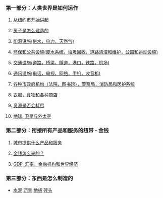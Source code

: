 ### 第一部分：人类世界是如何运作

1. <a href="/world/city">从纽约市开始讲起</a>

1. <a href="/world/building">房子是怎么建造的</a>

1. <a href="/world/utility">能源设施(供水，电力，天然气)</a>

1. <a href="/world/environment">环保和公共设施(废水系统，垃圾回收，道路清洁和维护，公园和运动设施)</a>

1. <a href="/world/transportation">交通设施(道路，桥梁，隧道，港口，铁路，机场)</a>

1. <a href="/world/communication">通讯设施(电话，电视，网络，手机，收音机)</a>

1. <a href="/world/government">各种市政府机构（法院，图书馆），警察局，消防局和医护系统</a>

1. <a href="/world/shop">衣服，食物和各种商店</a>

1. <a href="/world/resource">资源是否会耗尽</a>

1. <a href="/world/planets">地球, 卫星与外太空</a>

### 第二部分：衔接所有产品和服务的纽带 - 金钱

1. <a href="/money/city">城市提供什么产品和服务</a>

1. <a href="/money/from">金钱怎么来的？</a>

1. <a href="/money/exchange">GDP, 汇率，金融机构和世界经济</a>

### 第三部分：东西是怎么制造的
- <a href="/world/howitsmade/cement">水泥</a>
  <a href="/world/howitsmade/asphalt">沥青</a>
  <a href="/world/howitsmade/hardwood_floor">地板</a>
  <a href="/world/howitsmade/brick">砖头</a>
		